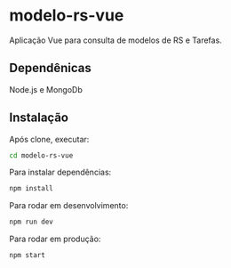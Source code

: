 # modelo-rs-vue
Aplicação Vue para consulta de modelos de RS e Tarefas.

## Dependênicas
Node.js e MongoDb

## Instalação
Após clone, executar:
```sh
cd modelo-rs-vue
```
Para instalar dependências:
```sh
npm install
```
Para rodar em desenvolvimento:
```sh
npm run dev
```
Para rodar em produção:
```sh
npm start
```